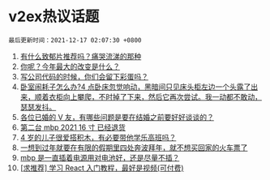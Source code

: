 # v2ex热议话题

`最后更新时间：2021-12-17 02:07:30 +0800`

1. [有什么致郁片推荐吗？痛哭流涕的那种](https://www.v2ex.com/t/822587)
1. [你呢？今年最大的改变是什么？](https://www.v2ex.com/t/822553)
1. [写公司代码的时候，你们会留下彩蛋吗？](https://www.v2ex.com/t/822562)
1. [卧室闹耗子怎么办?4 点卧床忽觉响动，黑暗间只见床头柜左边一个头露了出来，顺着衣柜向上攀爬，不时掉了下来，然后它再次尝试。我一动都不敢动，瑟瑟发抖。](https://www.v2ex.com/t/822500)
1. [各位已婚的 V 友，有哪些问题是要在结婚之前要好好谈谈的？](https://www.v2ex.com/t/822498)
1. [第二台 mbp 2021 16 寸 已经退货](https://www.v2ex.com/t/822517)
1. [4 岁的儿子很爱搭积木，有必要带他学乐高班吗？](https://www.v2ex.com/t/822507)
1. [一想到过年就要在有限的假期里四处奔波拜年，就不想买回家的火车票了](https://www.v2ex.com/t/822505)
1. [mbp 是一直插着电源用对电池好，还是尽量不插？](https://www.v2ex.com/t/822593)
1. [[求推荐] 学习 React 入门教程，最好是视频(可付费)](https://www.v2ex.com/t/822569)

